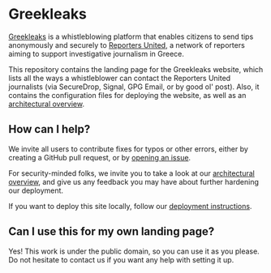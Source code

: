 # Greekleaks

[Greekleaks] is a whistleblowing platform that enables citizens to send
tips anonymously and securely to [Reporters United], a network of reporters
aiming to support investigative journalism in Greece.

This repository contains the landing page for the Greekleaks website, which
lists all the ways a whistleblower can contact the Reporters United journalists
(via SecureDrop, Signal, GPG Email, or by good ol' post). Also, it contains the
configuration files for deploying the website, as well as an [architectural
overview].

## How can I help?

We invite all users to contribute fixes for typos or other errors, either by
creating a GitHub pull request, or by [opening an issue].

For security-minded folks, we invite you to take a look at our [architectural
overview], and give us any feedback you may have about further hardening our
deployment.

If you want to deploy this site locally, follow our [deployment instructions].

## Can I use this for my own landing page?

Yes! This work is under the public domain, so you can use it as you please. Do
not hesitate to contact us if you want any help with setting it up.


[Greekleaks]: https://reportersunited.gr/greekleaks
[Reporters United]: https://reportersunited.gr
[architectural overview]: DESIGN.md
[opening an issue]: https://github.com/reportersunited/greekleaks/issue/new
[deployment instructions]: DEPLOY.md

